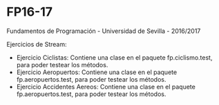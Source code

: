 # FP16-17
Fundamentos de Programación - Universidad de Sevilla  - 2016/2017

  Ejercicios de Stream: 
   - Ejercicio Ciclistas: Contiene una clase en el paquete fp.ciclismo.test, para poder testear los métodos.
   - Ejercicio Aeropuertos: Contiene una clase en el paquete fp.aeropuertos.test, para poder testear los métodos.
   - Ejercicio Accidentes Aereos: Contiene una clase en el paquete fp.aeropuertos.test, para poder testear los métodos.
